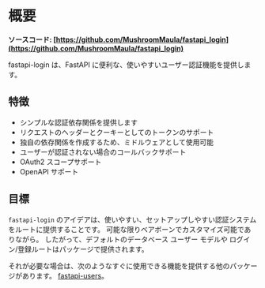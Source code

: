 # 概要

**ソースコード: [https://github.com/MushroomMaula/fastapi_login](https://github.com/MushroomMaula/fastapi_login)**

fastapi-login は、FastAPI に便利な、使いやすいユーザー認証機能を提供します。

## 特徴

- シンプルな認証依存関係を提供します
- リクエストのヘッダーとクーキーとしてのトークンのサポート
- 独自の依存関係を作成するため、ミドルウェアとして使用可能
- ユーザーが認証されない場合のコールバックサポート
- OAuth2 スコープサポート
- OpenAPI サポート

## 目標
``fastapi-login`` のアイデアは、使いやすい、セットアップしやすい認証システムをルートに提供することです。
可能な限りベアボーンでカスタマイズ可能でありながら。 したがって、デフォルトのデータベース ユーザー モデルや
ログイン/登録ルートはパッケージで提供されます。

それが必要な場合は、次のようなすぐに使用できる機能を提供する他のパッケージがあります。
[fastapi-users](https://github.com/frankie567/fastapi-users)。